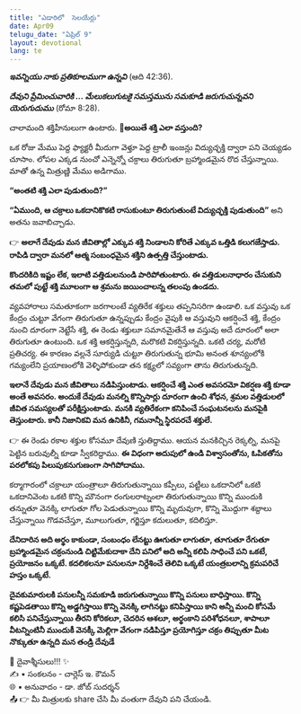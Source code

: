```yaml
---
title: "ఎడారిలో  సెలయేర్లు"
date: Apr09
telugu_date: "ఏప్రిల్ 9"
layout: devotional
lang: te
---
```


***ఇవన్నియు నాకు ప్రతికూలముగా ఉన్నవి*** (ఆది 42:36). 

***దేవుని ప్రేమించువారికి ... మేలుకలుగుటకై సమస్తమును సమకూడి జరుగుచున్నవని యెరుగుదుము*** (రోమా 8:28). 

చాలామంది శక్తిహీనులుగా ఉంటారు. 
**📖అయితే శక్తి ఎలా వస్తుంది?**

 ఒక రోజు మేము పెద్ద ఫ్యాక్టరీ మీదుగా వెళ్తూ పెద్ద ట్రాలీ ఇంజన్లు విద్యుచ్ఛక్తి ద్వారా పని చెయ్యడం చూసాం. లోపల ఎక్కడ నుంచో ఎన్నెన్నో  చక్రాలు తిరుగుతూ బ్రహ్మాండమైన రొద చేస్తున్నాయి. మాతో ఉన్న మిత్రుణ్ణి మేము అడిగాము.

**“అంతటి శక్తి ఎలా పుడుతుంది?”**

**“ఏముంది, ఆ చక్రాలు ఒకదానికొకటి రాసుకుంటూ తిరుగుతుంటే విద్యుచ్ఛక్తి పుడుతుంది”** అని అతను జవాబిచ్చాడు.

👉 **అలాగే దేవుడు మన జీవితాల్లో ఎక్కువ శక్తి నిండాలని కోరితే ఎక్కువ ఒత్తిడి కలుగజేస్తాడు. రాపిడి ద్వారా మనలో ఆత్మ సంబంధమైన శక్తిని ఉత్పత్తి చేస్తుంటాడు.**

 **కొందరికిది ఇష్టం లేక, ఇలాటి వత్తిడులనుండి పారిపోతుంటారు. ఈ వత్తిడులనాధారం చేసుకుని తమలో పుట్టే శక్తి మూలంగా ఆ శ్రమను జయించాలన్న తలంపు ఉండదు.**

వ్యవహారాలు సమతూకంగా జరగాలంటే వ్యతిరేక శక్తులు తప్పనిసరిగా ఉండాలి. ఒక వస్తువు ఒక కేంద్రం చుట్టూ వేగంగా తిరుగుతూ ఉన్నప్పుడు కేంద్రం వైపుకి ఆ వస్తువుని ఆకర్షించే శక్తి, కేంద్రం నుంచి దూరంగా నెట్టేసే శక్తి, ఈ రెండు శక్తులూ సమానమైతేనే ఆ వస్తువు అదే దూరంలో అలా తిరుగుతూ ఉంటుంది. ఒక శక్తి ఆకర్షిస్తున్నది, మరొకటి వికర్షిస్తున్నది. ఒకటి చర్య, మరోటి ప్రతిచర్య. ఈ కారణం వల్లనే సూర్యుడి చుట్టూ తిరుగుతున్న భూమి అనంత శూన్యంలోకి గమ్యంలేని ప్రయాణంలోకి వెళ్ళిపోకుండా తన కక్ష్యలో సవ్యంగా తాను తిరుగుతున్నది.

**ఇలానే దేవుడు మన జీవితాలు నడిపిస్తుంటాడు. ఆకర్షించే శక్తి ఎంత అవసరమో వికర్షణ శక్తి కూడా అంతే అవసరం. అందుకే దేవుడు మనల్ని కొన్నిసార్లు దూరంగా ఉంచి శోధన, శ్రమల వత్తిడులలో జీవిత సమస్యలతో పరీక్షిస్తుంటాడు. మనకి వ్యతిరేకంగా కనిపించే సంఘటనలను మనపైకి తెస్తుంటారు. కానీ నిజానికవి మన ఉనికినీ, గమనాన్నీ స్థిరపరచే శక్తులే.**

👉 ఈ రెండు రకాల శక్తుల కోసమూ దేవుణి స్తుతిద్దాము. ఆయన మనకిచ్చిన రెక్కల్ని, మనపై పెట్టిన బరువుల్నీ కూడా స్వీకరిద్దాము. 
**ఈ విధంగా అదుపులో ఉండి విశ్వాసంతోను, ఓపికతోను పరలోకపు పిలుపుకనుగుణంగా సాగిపోదాము.**

కర్మాగారంలో చక్రాలూ యంత్రాలూ తిరుగుతున్నాయి కప్పీలు, పట్టీలు ఒకదానిలో ఒకటి ఒకదానివెంట ఒకటి కొన్ని మౌనంగా రంగులరాట్నంలా తిరుగుతున్నాయి కొన్ని ముందుకి తన్నుతూ వెనక్కి లాగుతూ గోల పెడుతున్నాయి కొన్ని మృదువుగా, కొన్ని మొద్దుగా శబ్దాలు చేస్తున్నాయి గొడవచేస్తూ, మూలుగుతూ, గర్జిస్తూ కదులుతూ, కదిలిస్తూ.

**దేనిదారిన అది అర్థం కాకుండా, సంబంధం లేనట్టు ఊగుతూ లాగుతూ, తూగుతూ రేగుతూ బ్రహ్మాండమైన చక్రంనుండి చిట్టిమేకుదాకా దేని పనిలో అది అన్నీ కలిపి సాధించే పని ఒకటే, ప్రయోజనం ఒక్కటే. కదలికలనూ పనులనూ నిర్దేశించే తెలివి ఒక్కటే యంత్రబలాన్ని క్రమపరిచే హస్తం ఒక్కటే.**

**దైవకుమారులకి పనులన్నీ సమకూడి జరుగుతున్నాయి కొన్ని పనులు బాధిస్తాయి. కొన్ని కష్టపెడతాయి కొన్ని అడ్డగిస్తాయి కొన్ని వెనక్కి లాగినట్టు కనిపిస్తాయి కాని అన్నీ మంచి కోసమే కలిసి పనిచేస్తున్నాయి తీరని కోరికలూ, చెదరిన ఆశలూ, అర్థంకాని పరిశోధనలూ, శాపాలూ వీటన్నింటినీ ముందుకీ వెనక్కీ మెల్లిగా వేగంగా నడిపిస్తూ ప్రయోగిస్తూ చక్రం తిప్పుతూ మీట నొక్కుతూ ఉన్నది మన తండ్రి దేవుడే**


<div class="blessing">🙏 <span class="bless-text">దైవాశ్శీసులు!!!</span> ✨</div>

<div class="credit">✍️ <span class="credit-text">▪ సంకలనం - చార్లెస్ ఇ. కౌమన్</span></div>
<div class="credit">🌐 <span class="credit-text">▪ అనువాదం - డా. జోబ్ సుదర్శన్</span></div>


<div class="share">📤 👉 <span class="share-text">మీ మిత్రులకు share చేసి మీ వంతుగా దేవుని పని చేయండి.</span></div>
